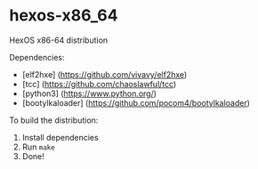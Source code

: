 # hexos-x86_64
HexOS x86-64 distribution

Dependencies:

* [elf2hxe] (https://github.com/vivavy/elf2hxe)
* [tcc] (https://github.com/chaoslawful/tcc)
* [python3] (https://www.python.org/)
* [bootylkaloader] (https://github.com/pocom4/bootylkaloader)

To build the distribution:

1. Install dependencies
2. Run `make`
3. Done!
